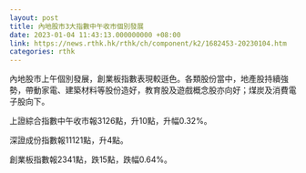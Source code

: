```yaml
---
layout: post
title: 內地股市3大指數中午收市個別發展
date: 2023-01-04 11:43:13.000000000 +08:00
link: https://news.rthk.hk/rthk/ch/component/k2/1682453-20230104.htm
categories: rthk
---
```


內地股市上午個別發展，創業板指數表現較遜色。各類股份當中，地產股持續強勢，帶動家電、建築材料等股份造好，教育股及遊戲概念股亦向好；煤炭及消費電子股向下。

上證綜合指數中午收市報3126點，升10點，升幅0.32%。

深證成份指數報11121點，升4點。

創業板指數報2341點，跌15點，跌幅0.64%。

